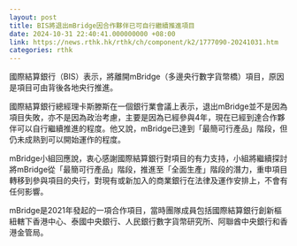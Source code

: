 ```yaml
---
layout: post
title: BIS將退出mBridge因合作夥伴已可自行繼續推進項目
date: 2024-10-31 22:40:41.000000000 +08:00
link: https://news.rthk.hk/rthk/ch/component/k2/1777090-20241031.htm
categories: rthk
---
```


國際結算銀行（BIS）表示，將離開mBridge（多邊央行數字貨幣橋）項目，原因是項目可由背後各地央行推進。

國際結算銀行總經理卡斯滕斯在一個銀行業會議上表示，退出mBridge並不是因為項目失敗，亦不是因為政治考慮，主要是因為已經參與4年，現在已經到達合作夥伴可以自行繼續推進的程度。他又說，mBridge已達到「最簡可行產品」階段，但仍未成熟到可以開始運作的程度。

mBridge小組回應說，衷心感謝國際結算銀行對項目的有力支持，小組將繼續探討將mBridge從「最簡可行產品」階段，推進至「全面生產」階段的潛力，重申項目轉移到參與項目的央行，對現有或新加入的商業銀行在法律及運作安排上，不會有任何影響。

mBridge是2021年發起的一項合作項目，當時團隊成員包括國際結算銀行創新樞紐轄下香港中心、泰國中央銀行、人民銀行數字貨幣研究所、阿聯酋中央銀行和香港金管局。
